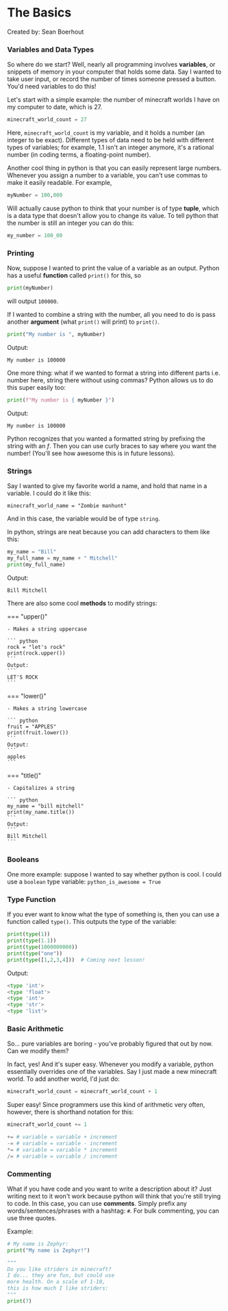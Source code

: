 # The Basics
Created by: Sean Boerhout

### Variables and Data Types

So where do we start? Well, nearly all programming involves __variables__, or snippets of 
memory in your computer that holds some data. Say I wanted to take user input, or record the 
number of times someone pressed a button. You'd need variables to do this!

Let's start with a simple example: the number of minecraft worlds I have on my computer to date, which is 27.
``` python
minecraft_world_count = 27
```
Here, ```minecraft_world_count``` is my variable, and it holds a number (an integer to be exact). Different types of 
data need to be held with different types of variables; for example, 1.1 isn't an integer anymore, it's a rational 
number (in coding terms, a floating-point number). 

Another cool thing in python is that you can easily represent large numbers. Whenever you assign a number to a variable,
you can't use commas to make it easily readable. For example, 

``` python
myNumber = 100,000
```

Will actually cause python to think that your number is of type __tuple__, which is a data type that doesn't allow
you to change its value. To tell python that the number is still an integer you can do this:

``` python
my_number = 100_00
```

### Printing

Now, suppose I wanted to print the value of a variable as an output. Python has a useful __function__ called ```print()``` for
this, so 

``` python
print(myNumber)
```

will output ```100000```.

If I wanted to combine a string with the number, all you need to do is pass another __argument__ (what ```print()``` will print)
to ```print()```.

``` python
print("My number is ", myNumber)
```
Output:
```
My number is 100000
```

One more thing: what if we wanted to format a string into different parts i.e. number here, string there without using commas? 
Python allows us to do this super easily too:

``` python
print(f"My number is { myNumber }")
```
Output:
```
My number is 100000
```
Python recognizes that you wanted a formatted string by prefixing the string with an _f_. Then you can use curly braces to say where
you want the number! (You'll see how awesome this is in future lessons).

### Strings

Say I wanted to give my favorite world a name, and hold that name in a variable. I could do it like this:
```
minecraft_world_name = "Zombie manhunt"
```
And in this case, the variable would be of type ```string```. 

In python, strings are neat because you can add characters to them like this:

``` python
my_name = "Bill"
my_full_name = my_name + " Mitchell"
print(my_full_name)
```
Output:
```
Bill Mitchell
```

There are also some cool __methods__ to modify strings:

=== "upper()"
    
    - Makes a string uppercase

    ``` python
    rock = "let's rock"
    print(rock.upper())
    ```
    Output:
    ```
    LET'S ROCK 
    ```

=== "lower()"

    - Makes a string lowercase

    ``` python
    fruit = "APPLES"
    print(fruit.lower())
    ```
    Output:
    ```
    apples
    ```

=== "title()"

    - Capitalizes a string

    ``` python
    my_name = "bill mitchell"
    print(my_name.title())
    ```
    Output:
    ```
    Bill Mitchell
    ```

### Booleans

One more example: suppose I wanted to say whether python is cool. I could use a ```boolean``` type variable:
```python_is_awesome = True```

### Type Function

If you ever want to know what the type of something is, then you can use a function called ```type()```. This
outputs the type of the variable:

``` python
print(type(1))
print(type(1.1))
print(type(1000000000))
print(type("one"))
print(type([1,2,3,4]))  # Coming next lesson!
```
Output:
``` python
<type 'int'>
<type 'float'>
<type 'int'>
<type 'str'>
<type 'list'>
```




### Basic Arithmetic

So... pure variables are boring - you've probably figured that out by now. Can we modify them?

In fact, yes! And it's super easy. Whenever you modify a variable, python essentially overrides one of the variables. 
Say I just made a new minecraft world. To add another world, I'd just do:

``` python
minecraft_world_count = minecraft_world_count + 1
```

Super easy! Since programmers use this kind of arithmetic very often, however, there is shorthand notation for this:

``` python
minecraft_world_count += 1
```

``` python
+= # variable = variable + increment
-= # variable = variable - increment
*= # variable = variable * increment
/= # variable = variable / increment
```

### Commenting

What if you have code and you want to write a description about it? Just writing next to it won't work because python
will think that you're still trying to code. In this case, you can use __comments__. Simply prefix any words/sentences/phrases
with a hashtag: ```#```. For bulk commenting, you can use three quotes.

Example:
```  python
# My name is Zephyr:
print("My name is Zephyr!")

"""
Do you like striders in minecraft?
I do... they are fun, but could use
more health. On a scale of 1-10, 
this is how much I like striders:
"""
print(7)
```